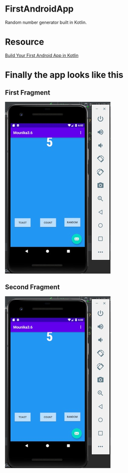 # FirstAndroidApp
Random number generator built in Kotlin.


# Resource

[Build Your First Android App in Kotlin](https://codelabs.developers.google.com/codelabs/build-your-first-android-app-kotlin/#0)

# Finally the app looks like this

## First Fragment
![alt text][logo]

[logo]: https://raw.githubusercontent.com/bathinaMounika/FirstAndroidApp/master/sample.jpg "app's first fragment photo"

## Second Fragment

![alt text][logo]

[logo]: https://raw.githubusercontent.com/bathinaMounika/FirstAndroidApp/master/second_fragment.jpg "app's second fragment photo"
